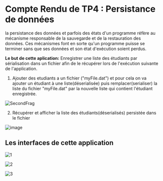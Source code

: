 # Compte Rendu de TP4 : Persistance de données

la persistance des données et parfois des états d'un programme réfère au mécanisme responsable de la sauvegarde et de la restauration des données. 
Ces mécanismes font en sorte qu'un programme puisse se terminer sans que ses données et son état d'exécution soient perdus.

**Le but de cette aplication:**
Enregistrer une liste des étudiants par sérialisation dans un fichier afin de le récupérer lors de l'exécution suivante de l'application.
1. Ajouter des etudiants a un fichier ("myFile.dat")
et pour cela on va ajouter un étudiant à une liste(déserialisée) puis remplacer(serialiser) la liste du fichier "myFile.dat" par la nouvelle liste qui contient l'étudiant enregistrée.


![SecondFrag](https://user-images.githubusercontent.com/80216049/159104393-0a13df99-78fb-4625-ae59-c70241700133.PNG)

2. Récupérer et afficher la liste des étudiants(déserialisés) persistée dans le fichier 

![image](https://user-images.githubusercontent.com/80216049/159104610-a69321c8-0eaf-4957-b240-0d1e8237e26c.png)

## Les interfaces de cette application 

![1](https://user-images.githubusercontent.com/80216049/159104696-384c3e68-bb60-47f2-afee-6d583567b429.jpg)

![2](https://user-images.githubusercontent.com/80216049/159104700-68d285cc-b1df-42e4-b56a-683230e7727d.jpg)

![3](https://user-images.githubusercontent.com/80216049/159104703-d4fe51e1-cc65-4ddf-b41c-0ac93e706851.jpg)

